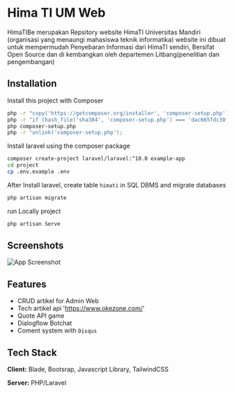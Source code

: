 
# Hima TI UM Web

HimaTIBe merupakan Repsitory website HimaTI Universitas Mandiri (organisasi yang menaungi mahasiswa teknik informatika)
website ini dibuat untuk mempermudah Penyebaran Informasi dari HimaTI sendiri, Bersifat Open Source dan di kembangkan oleh departemen Litbang(penelitian dan pengembangan)
## Installation

Install this project with Composer

```bash
php -r "copy('https://getcomposer.org/installer', 'composer-setup.php');"
php -r "if (hash_file('sha384', 'composer-setup.php') === 'dac665fdc30fdd8ec78b38b9800061b4150413ff2e3b6f88543c636f7cd84f6db9189d43a81e5503cda447da73c7e5b6') { echo 'Installer verified'; } else { echo 'Installer corrupt'; unlink('composer-setup.php'); } echo PHP_EOL;"
php composer-setup.php
php -r "unlink('composer-setup.php');
```
Install laravel using the composer package

```bash
composer create-project laravel/laravel:^10.0 example-app
cd project
cp .env.example .env
```
After Install laravel, create table `himati` in SQL DBMS
and migrate databases

```bash
php artisan migrate
```    
 run Locally project

```bash
php artisan Serve
```    
## Screenshots

![App Screenshot](https://via.placeholder.com/468x300?text=App+Screenshot+Here)


## Features

- CRUD artikel for Admin Web
- Tech artikel api 'https://www.okezone.com/'
- Quote API game
- Dialogflow Botchat
- Coment system with `Disqus`


## Tech Stack

**Client:** Blade, Bootsrap, Javascript Library, TailwindCSS

**Server:** PHP/Laravel

